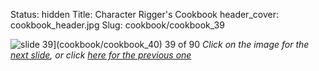 Status: hidden
Title: Character Rigger's Cookbook
header_cover: cookbook_header.jpg
Slug: cookbook/cookbook_39

![slide 39](https://dl.dropboxusercontent.com/u/2977490/presentations/cookbook/img39.jpg)](cookbook/cookbook_40)
39 of 90
_Click on the image for the [next slide](cookbook/cookbook_40), or click [here for the previous one](cookbook/cookbook_38)_
